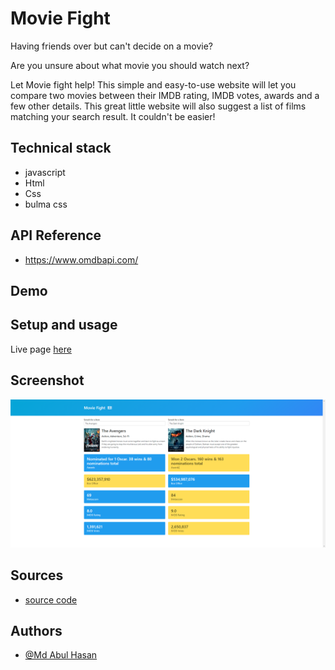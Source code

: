 # Movie Fight

Having friends over but can't decide on a movie?

Are you unsure about what movie you should watch next?

Let Movie fight help! This simple and easy-to-use website will let you compare two movies between their IMDB rating, IMDB votes, awards and a few other details. This great little website will also suggest a list of films matching your search result. It couldn't be easier!

## Technical stack

- javascript
- Html
- Css
- bulma css

## API Reference

- https://www.omdbapi.com/

## Demo

## Setup and usage

Live page [here](https://hasanmd91.github.io/movie_fight_/)

## Screenshot

<img src="images\movie fight.png"/>

## Sources

- [source code](https://github.com/hasanmd91/movie_fight_)

## Authors

- [@Md Abul Hasan](https://github.com/hasanmd91?tab=repositories)
